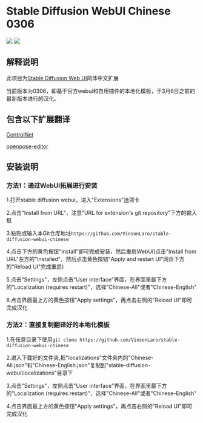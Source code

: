 # Stable Diffusion WebUI Chinese 0306

[![](https://img.shields.io/badge/汉化-B站主页-purple)](https://space.bilibili.com/22970812)
[![](https://img.shields.io/badge/汉化-QQ交流群-purple)](https://jq.qq.com/?_wv=1027&k=wEbRm1eU)

## 解释说明

此项目为[Stable Diffusion Web UI](https://github.com/AUTOMATIC1111/stable-diffusion-webui)简体中文扩展

当前版本为0306，即基于官方webui和自用插件的本地化模板，于3月6日之前的最新版本进行的汉化。


## 包含以下扩展翻译

[ControlNet](https://github.com/Mikubill/sd-webui-controlnet)

[openpose-editor](https://github.com/fkunn1326/openpose-editor)

## 安装说明

### 方法1：通过WebUI拓展进行安装

1.打开stable diffusion webui，进入"Extensions"选项卡

2.点击"Install from URL"，注意"URL for extension's git repository"下方的输入框

3.粘贴或输入本Git仓库地址`https://github.com/VinsonLaro/stable-diffusion-webui-chinese`

4.点击下方的黄色按钮"Install"即可完成安装，然后重启WebUI(点击"Install from URL"左方的"Installed"，然后点击黄色按钮"Apply and restart UI"网页下方的"Reload UI"完成重启)

5.点击"Settings"，左侧点击"User interface"界面，在界面里最下方的"Localization (requires restart)"，选择"Chinese-All"或者"Chinese-English"

6.点击界面最上方的黄色按钮"Apply settings"，再点击右侧的"Reload UI"即可完成汉化

### 方法2：直接复制翻译好的本地化模板

1.在任意目录下使用`git clone https://github.com/VinsonLaro/stable-diffusion-webui-chinese`

2.进入下载好的文件夹,把"localizations"文件夹内的"Chinese-All.json"和"Chinese-English.json"复制到"stable-diffusion-webui\localizations"目录下

3.点击"Settings"，左侧点击"User interface"界面，在界面里最下方的"Localization (requires restart)"，选择"Chinese-All"或者"Chinese-English"

4.点击界面最上方的黄色按钮"Apply settings"，再点击右侧的"Reload UI"即可完成汉化